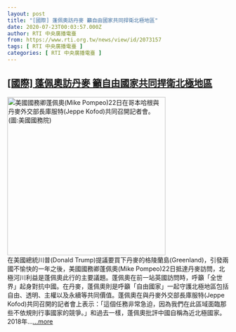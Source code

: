 ```yaml
---
layout: post
title: "[國際] 蓬佩奧訪丹麥 籲自由國家共同捍衛北極地區"
date: 2020-07-23T00:03:57.000Z
author: RTI 中央廣播電臺
from: https://www.rti.org.tw/news/view/id/2073157
tags: [ RTI 中央廣播電臺 ]
categories: [ RTI 中央廣播電臺 ]
---
```

<!--1595462637000-->
[[國際] 蓬佩奧訪丹麥 籲自由國家共同捍衛北極地區](https://www.rti.org.tw/news/view/id/2073157)
------

<div>
<img src="https://static.rti.org.tw/assets/thumbnails/2020/07/23/f153d7da8c77a02ec87accc2b37b2885.jpg" width="360" alt="美國國務卿蓬佩奧(Mike Pompeo)22日在哥本哈根與丹麥外交部長庫服特(Jeppe Kofod)共同召開記者會。 (圖:美國國務院)" title="美國國務卿蓬佩奧(Mike Pompeo)22日在哥本哈根與丹麥外交部長庫服特(Jeppe Kofod)共同召開記者會。 (圖:美國國務院)"><br>在美國總統川普(Donald Trump)提議要買下丹麥的格陵蘭島(Greenland)，引發兩國不愉快的一年之後，美國國務卿蓬佩奧(Mike Pompeo)22日抵達丹麥訪問，北極河川利益是蓬佩奧此行的主要議題。蓬佩奧在前一站英國訪問時，呼籲「全世界」起身對抗中國。在丹麥，蓬佩奧則是呼籲「自由國家」一起守護北極地區包括自由、透明、主權以及永續等共同價值。蓬佩奧在與丹麥外交部長庫服特(Jeppe Kofod)共同召開的記者會上表示：「這個任務非常急迫，因為我們在此區域面臨那些不依規則行事國家的競爭。」和過去一樣，蓬佩奧批評中國自稱為近北極國家。2018年...<a target="_blank" href="https://www.rti.org.tw/news/view/id/2073157">...more</a>
</div>
